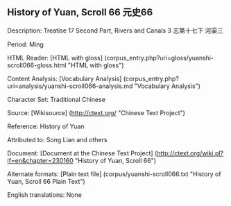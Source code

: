 ## History of Yuan, Scroll 66 元史66

Description: Treatise 17 Second Part, Rivers and Canals 3 志第十七下 河渠三

Period: Ming

HTML Reader: [HTML with gloss] (corpus_entry.php?uri=gloss/yuanshi-scroll066-gloss.html "HTML with gloss")

Content Analysis: [Vocabulary Analysis] (corpus_entry.php?uri=analysis/yuanshi-scroll066-analysis.md "Vocabulary Analysis")

Character Set: Traditional Chinese

Source: [Wikisource] (http://ctext.org/ "Chinese Text Project")

Reference: History of Yuan

Attributed to: Song Lian and others

Document: [Document at the Chinese Text Project] (http://ctext.org/wiki.pl?if=en&chapter=230160 "History of Yuan, Scroll 66")

Alternate formats: [Plain text file] (corpus/yuanshi-scroll066.txt "History of Yuan, Scroll 66 Plain Text")

English translations: None